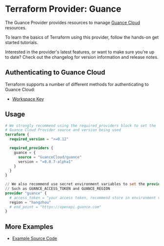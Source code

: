 # Terraform Provider: Guance

The Guance Provider provides resources to manage [Guance Cloud](https://en.guance.com/) resources.

To learn the basics of Terraform using this provider, follow the hands-on get started tutorials.

Interested in the provider's latest features, or want to make sure you're up to date? Check out the changelog for version information and release notes.

## Authenticating to Guance Cloud

Terraform supports a number of different methods for authenticating to Guance Cloud:

* [Workspace Key](https://console.guance.com/workspace/apiManage)

## Usage

```terraform
# We strongly recommend using the required_providers block to set the
# Guance Cloud Provider source and version being used
terraform {
  required_version = ">=0.12"

  required_providers {
    guance = {
      source = "GuanceCloud/guance"
      version = "=0.0.7-alpha1"
    }
  }
}

// We also recommend use secret environment variables to set the provider,
// Such as GUANCE_ACCESS_TOKEN and GUANCE_REGION
provider "guance" {
  # access_token = "your access token, recommend store in environment variable"
  region = "hangzhou"
  # end_point = "https://openapi.guance.com"
}
```

## More Examples

* [Example Source Code](https://github.com/GuanceCloud/terraform-provider-guance/tree/main/examples)
